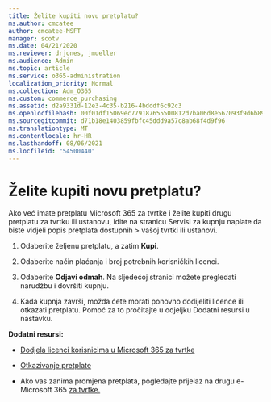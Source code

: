 ```yaml
---
title: Želite kupiti novu pretplatu?
ms.author: cmcatee
author: cmcatee-MSFT
manager: scotv
ms.date: 04/21/2020
ms.reviewer: drjones, jmueller
ms.audience: Admin
ms.topic: article
ms.service: o365-administration
localization_priority: Normal
ms.collection: Adm_O365
ms.custom: commerce_purchasing
ms.assetid: d2a9331d-12e3-4c35-b216-4bdddf6c92c3
ms.openlocfilehash: 00f01df15069ec779187655500812d7ba06d8e567093f9d6b89f96fe8e57a2dc
ms.sourcegitcommit: d71b18e1403859fbfc45ddd9a57c8ab68f4d9f96
ms.translationtype: MT
ms.contentlocale: hr-HR
ms.lasthandoff: 08/06/2021
ms.locfileid: "54500440"
---
```

# <a name="looking-to-buy-a-new-subscription"></a>Želite kupiti novu pretplatu?

Ako već imate pretplatu Microsoft 365 za tvrtke i želite kupiti drugu pretplatu za  tvrtku ili ustanovu, idite na stranicu Servisi za kupnju naplate da biste vidjeli popis pretplata dostupnih \> [](https://go.microsoft.com/fwlink/p/?linkid=868433) vašoj tvrtki ili ustanovi.
 
1. Odaberite željenu pretplatu, a zatim **Kupi**.

2. Odaberite način plaćanja i broj potrebnih korisničkih licenci.

3. Odaberite **Odjavi odmah**. Na sljedećoj stranici možete pregledati narudžbu i dovršiti kupnju.

4. Kada kupnja završi, možda ćete morati ponovno dodijeliti licence ili otkazati pretplatu. Pomoć za to pročitajte u odjeljku Dodatni resursi u nastavku.

 **Dodatni resursi:**
  
- [Dodjela licenci korisnicima u Microsoft 365 za tvrtke](/microsoft-365/admin/add-users/add-users)
    
- [Otkazivanje pretplate](/microsoft-365/commerce/subscriptions/cancel-your-subscription)
    
- Ako vas zanima promjena pretplata, pogledajte prijelaz na drugu e-Microsoft 365 [za tvrtke.](/microsoft-365/commerce/subscriptions/switch-to-a-different-plan)